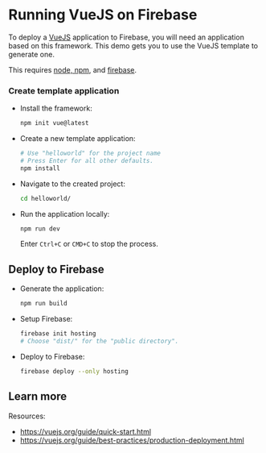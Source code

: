 # Running VueJS on Firebase

<!--- Generated 2022-08-24 06:42:26.230912 -->

To deploy a [VueJS](https://vuejs.org/) application to Firebase, you will need an application
based on this framework. This demo gets you to use the VueJS template to generate one. 

This requires [node, npm](https://cloud.google.com/nodejs/docs/setup), and [firebase](https://cloud.google.com/firestore/docs/client/get-firebase).


### Create template application


* Install the framework:

    ```bash
    npm init vue@latest
    ```

* Create a new template application:

    ```bash
    # Use "helloworld" for the project name
    # Press Enter for all other defaults. 
    npm install

    ```




* Navigate to the created project:

    ```bash
    cd helloworld/
    ```

* Run the application locally:

    ```bash
    npm run dev
    ```

    

    Enter `Ctrl+C` or `CMD+C` to stop the process.




## Deploy to Firebase

* Generate the application: 

    ```bash
    npm run build
    ```

* Setup Firebase: 

    ```bash
    firebase init hosting
    # Choose "dist/" for the "public directory".
    ```

* Deploy to Firebase: 

    ```bash
    firebase deploy --only hosting
    ```



## Learn more

Resources: 

- https://vuejs.org/guide/quick-start.html
- https://vuejs.org/guide/best-practices/production-deployment.html
